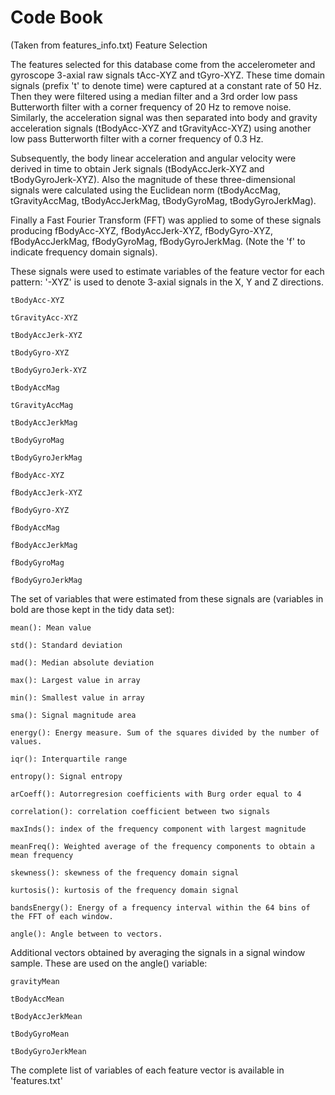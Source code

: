# Code Book

(Taken from features_info.txt)
Feature Selection

The features selected for this database come from the accelerometer and gyroscope 3-axial raw signals tAcc-XYZ and tGyro-XYZ. These time domain signals (prefix 't' to denote time) were captured at a constant rate of 50 Hz. Then they were filtered using a median filter and a 3rd order low pass Butterworth filter with a corner frequency of 20 Hz to remove noise. Similarly, the acceleration signal was then separated into body and gravity acceleration signals (tBodyAcc-XYZ and tGravityAcc-XYZ) using another low pass Butterworth filter with a corner frequency of 0.3 Hz.

Subsequently, the body linear acceleration and angular velocity were derived in time to obtain Jerk signals (tBodyAccJerk-XYZ and tBodyGyroJerk-XYZ). Also the magnitude of these three-dimensional signals were calculated using the Euclidean norm (tBodyAccMag, tGravityAccMag, tBodyAccJerkMag, tBodyGyroMag, tBodyGyroJerkMag).

Finally a Fast Fourier Transform (FFT) was applied to some of these signals producing fBodyAcc-XYZ, fBodyAccJerk-XYZ, fBodyGyro-XYZ, fBodyAccJerkMag, fBodyGyroMag, fBodyGyroJerkMag. (Note the 'f' to indicate frequency domain signals).

These signals were used to estimate variables of the feature vector for each pattern:
'-XYZ' is used to denote 3-axial signals in the X, Y and Z directions.

    tBodyAcc-XYZ

    tGravityAcc-XYZ

    tBodyAccJerk-XYZ

    tBodyGyro-XYZ

    tBodyGyroJerk-XYZ

    tBodyAccMag

    tGravityAccMag

    tBodyAccJerkMag

    tBodyGyroMag

    tBodyGyroJerkMag

    fBodyAcc-XYZ

    fBodyAccJerk-XYZ

    fBodyGyro-XYZ

    fBodyAccMag

    fBodyAccJerkMag

    fBodyGyroMag

    fBodyGyroJerkMag

The set of variables that were estimated from these signals are (variables in bold are those kept in the tidy data set):

    mean(): Mean value

    std(): Standard deviation

    mad(): Median absolute deviation

    max(): Largest value in array

    min(): Smallest value in array

    sma(): Signal magnitude area

    energy(): Energy measure. Sum of the squares divided by the number of values.

    iqr(): Interquartile range

    entropy(): Signal entropy

    arCoeff(): Autorregresion coefficients with Burg order equal to 4

    correlation(): correlation coefficient between two signals

    maxInds(): index of the frequency component with largest magnitude

    meanFreq(): Weighted average of the frequency components to obtain a mean frequency

    skewness(): skewness of the frequency domain signal

    kurtosis(): kurtosis of the frequency domain signal

    bandsEnergy(): Energy of a frequency interval within the 64 bins of the FFT of each window.

    angle(): Angle between to vectors.

Additional vectors obtained by averaging the signals in a signal window sample. These are used on the angle() variable:

    gravityMean

    tBodyAccMean

    tBodyAccJerkMean

    tBodyGyroMean

    tBodyGyroJerkMean

The complete list of variables of each feature vector is available in 'features.txt'
